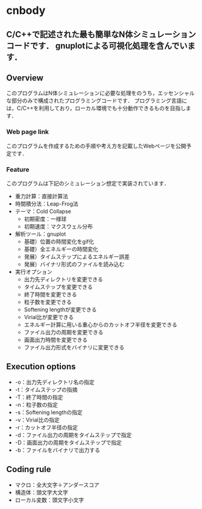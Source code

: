 # cnbody
C/C++で記述された最も簡単なN体シミュレーションコードです．
gnuplotによる可視化処理を含んでいます．
---
## Overview
このプログラムはN体シミュレーションに必要な処理をのうち，エッセンシャルな部分のみで構成されたプログラミングコードです．
プログラミング言語には，C/C++を利用しており，ローカル環境でも十分動作できるものを目指します．

### Web page link
このプログラムを作成するための手順や考え方を記載したWebページを公開予定です．

### Feature
このプログラムは下記のシミュレーション想定で実装されています．
- 重力計算：直接計算法
- 時間積分法：Leap-Frog法
- テーマ：Cold Collapse
  - 初期密度：一様球
  - 初期速度：マクスウェル分布
- 解析ツール：gnuplot
  - 基礎）位置の時間変化をgif化
  - 基礎）全エネルギーの時間変化
  - 発展）タイムステップによるエネルギー誤差
  - 発展）バイナリ形式のファイルを読み込む
- 実行オプション
  - 出力先ディレクトリを変更できる
  - タイムステップを変更できる
  - 終了時間を変更できる
  - 粒子数を変更できる
  - Softening lengthが変更できる
  - Virial比が変更できる
  - エネルギー計算に用いる重心からのカットオフ半径を変更できる
  - ファイル出力の周期を変更できる
  - 画面出力時間を変更できる
  - ファイル出力形式をバイナリに変更できる

## Execution options
- -o：出力先ディレクトリ名の指定
- -t：タイムステップの指摘
- -T：終了時間の指定
- -n：粒子数の指定
- -s：Softening lengthの指定
- -v：Virial比の指定
- -r：カットオフ半径の指定
- -d：ファイル出力の周期をタイムステップで指定
- -D：画面出力の周期をタイムステップで指定
- -b：ファイルをバイナリで出力する

## Coding rule
- マクロ：全大文字＋アンダースコア
- 構造体：頭文字大文字
- ローカル変数：頭文字小文字
